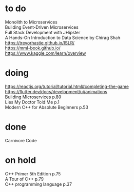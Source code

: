 # to do
Monolith to Microservices  
Building Event-Driven Microservices  
Full Stack Development with JHipster  
A Hands-On Introduction to Data Science by Chirag Shah  
https://trevorhastie.github.io/ISLR/  
https://mml-book.github.io/  
https://www.kaggle.com/learn/overview  
# doing
https://reactjs.org/tutorial/tutorial.html#completing-the-game  
https://flutter.dev/docs/development/ui/animations    
Building Microservices p.80    
Lies My Doctor Told Me p.1  
Modern C++ for Absolute Beginners p.53  
# done
Carnivore Code  
# on hold
C++ Primer 5th Edition p.75  
A Tour of C++ p.79  
C++ programming language p.37  

